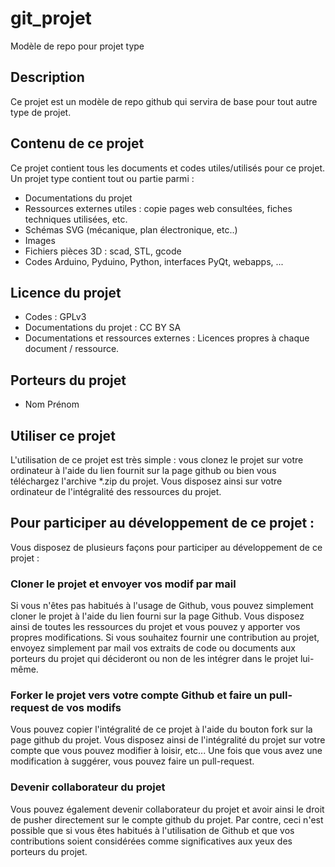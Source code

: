 # git_projet
Modèle de repo pour projet type

## Description 
Ce projet est un modèle de repo github qui servira de base pour tout autre type de projet. 

## Contenu de ce projet
Ce projet contient tous les documents et codes utiles/utilisés pour ce projet. Un projet type contient tout ou partie parmi : 
* Documentations du projet
* Ressources externes utiles : copie pages web consultées, fiches techniques utilisées, etc.
* Schémas SVG (mécanique, plan électronique, etc..)
* Images
* Fichiers pièces 3D : scad, STL, gcode
* Codes Arduino, Pyduino, Python, interfaces PyQt, webapps, ...

## Licence du projet
* Codes : GPLv3
* Documentations du projet : CC BY SA
* Documentations et ressources externes : Licences propres à chaque document / ressource.
 

## Porteurs du projet
* Nom Prénom

## Utiliser ce projet

L'utilisation de ce projet est très simple : vous clonez le projet sur votre ordinateur à l'aide du lien fournit sur la page github ou bien vous téléchargez l'archive *.zip du projet. Vous disposez ainsi sur votre ordinateur de l'intégralité des ressources du projet. 

## Pour participer au développement de ce projet :
Vous disposez de plusieurs façons pour participer au développement de ce projet : 

### Cloner le projet et envoyer vos modif par mail
Si vous n'êtes pas habitués à l'usage de Github, vous pouvez simplement cloner le projet à l'aide du lien fourni sur la page Github. 
Vous disposez ainsi de toutes les ressources du projet et vous pouvez y apporter vos propres modifications. 
Si vous souhaitez fournir une contribution au projet, envoyez simplement par mail vos extraits de code ou documents aux porteurs du projet qui décideront ou non de les intégrer dans le projet lui-même. 

### Forker le projet vers votre compte Github et faire un pull-request de vos modifs
Vous pouvez copier l'intégralité de ce projet à l'aide du bouton fork sur la page github du projet.
Vous disposez ainsi de l'intégralité du projet sur votre compte que vous pouvez modifier à loisir, etc...
Une fois que vous avez une modification à suggérer, vous pouvez faire un pull-request.
 
### Devenir collaborateur du projet
Vous pouvez également devenir collaborateur du projet et avoir ainsi le droit de pusher directement sur le compte github du projet. 
Par contre, ceci n'est possible que si vous êtes habitués à l'utilisation de Github et que vos contributions soient considérées comme significatives aux yeux des porteurs du projet. 

